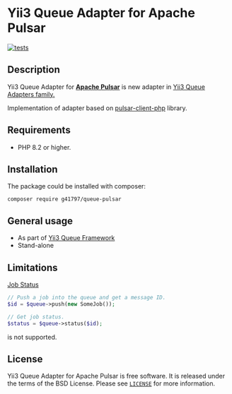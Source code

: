 # Yii3 Queue Adapter for Apache Pulsar


[![tests](https://github.com/g41797/queue-pulsar/actions/workflows/tests.yml/badge.svg)](https://github.com/g41797/queue-pulsar/actions/workflows/tests.yml)

## Description

Yii3 Queue Adapter for [**Apache Pulsar**](https://pulsar.apache.org/) is new adapter in [Yii3 Queue Adapters family.](https://github.com/yiisoft/queue/blob/master/docs/guide/en/adapter-list.md)

Implementation of adapter based on [pulsar-client-php](https://github.com/ikilobyte/pulsar-client-php) library.

## Requirements

- PHP 8.2 or higher.

## Installation

The package could be installed with composer:

```shell
composer require g41797/queue-pulsar
```

## General usage

- As part of [Yii3 Queue Framework](https://github.com/yiisoft/queue/blob/master/docs/guide/en/README.md)
- Stand-alone

## Limitations

[Job Status](https://github.com/yiisoft/queue/blob/master/docs/guide/en/usage.md#job-status)
```php
// Push a job into the queue and get a message ID.
$id = $queue->push(new SomeJob());

// Get job status.
$status = $queue->status($id);
```
is not supported.

## License

Yii3 Queue Adapter for Apache Pulsar is free software. It is released under the terms of the BSD License.
Please see [`LICENSE`](./LICENSE.md) for more information.
